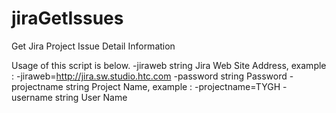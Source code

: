 # jiraGetIssues
Get Jira Project Issue Detail Information

Usage of this script is below.
  -jiraweb string
        Jira Web Site Address, example : -jiraweb=http://jira.sw.studio.htc.com
  -password string
        Password
  -projectname string
        Project Name, example : -projectname=TYGH
  -username string
        User Name
